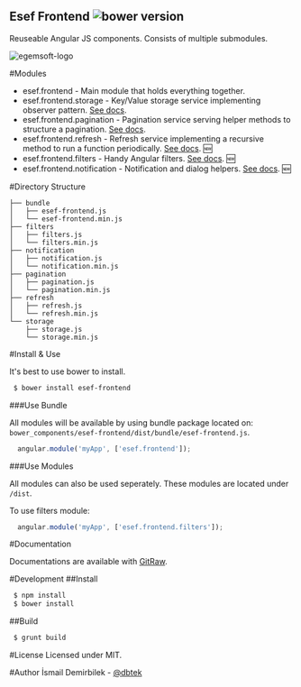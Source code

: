 Esef Frontend ![bower version](http://img.shields.io/bower/v/esef-frontend.svg)
-------------

Reuseable Angular JS components. Consists of multiple submodules.

![egemsoft-logo](http://egemsoft.net/images/logo.png)

#Modules

 - esef.frontend - Main module that holds everything together.
 - esef.frontend.storage - Key/Value storage service implementing observer pattern. [See docs](https://rawgit.com/egemsoft/esef-frontend/master/docs/index.html#/api/esef.frontend.storage.services:storage).
 - esef.frontend.pagination - Pagination service serving helper methods to structure a pagination. [See docs](https://rawgit.com/egemsoft/esef-frontend/master/docs/index.html#/api/esef.frontend.pagination.services:pagination).
 - esef.frontend.refresh - Refresh service implementing a recursive method to run a function periodically. [See docs](https://rawgit.com/egemsoft/esef-frontend/master/docs/index.html#/api/esef.frontend.refresh.services:refresh). :new:
 - esef.frontend.filters - Handy Angular filters. [See docs](https://rawgit.com/egemsoft/esef-frontend/master/docs/index.html#/api/esef.frontend.filters). :new:
  - esef.frontend.notification - Notification and dialog helpers. [See docs](https://rawgit.com/egemsoft/esef-frontend/master/docs/index.html#/api/esef.frontend.notification). :new:

#Directory Structure

```
├── bundle
│   ├── esef-frontend.js
│   └── esef-frontend.min.js
├── filters
│   ├── filters.js
│   └── filters.min.js
├── notification
│   ├── notification.js
│   └── notification.min.js
├── pagination
│   ├── pagination.js
│   └── pagination.min.js
├── refresh
│   ├── refresh.js
│   └── refresh.min.js
└── storage
    ├── storage.js
    └── storage.min.js
```

#Install & Use

It's best to use bower to install.

```bash
 $ bower install esef-frontend
```

###Use Bundle

All modules will be available by using bundle package located on: `bower_components/esef-frontend/dist/bundle/esef-frontend.js`.

```js
  angular.module('myApp', ['esef.frontend']);
```

###Use Modules

All modules can also be used seperately. These modules are located under `/dist`.

To use filters module:  
```js
  angular.module('myApp', ['esef.frontend.filters']);
```

#Documentation

Documentations are available with [GitRaw](https://rawgit.com/egemsoft/esef-frontend/master/docs/index.html).

#Development
##Install

```bash
 $ npm install
 $ bower install
```

##Build

```bash
 $ grunt build
```

#License
Licensed under MIT.

#Author
İsmail Demirbilek - [@dbtek](https://twitter.com/dbtek)
